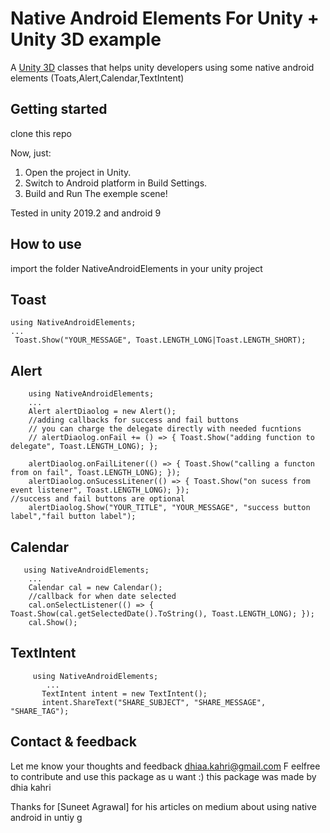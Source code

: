 ﻿
# Native Android Elements For Unity + Unity 3D example

A [Unity 3D][unity] classes that helps unity developers using some native android elements (Toats,Alert,Calendar,TextIntent)

[unity]: https://unity3d.com

## Getting started

clone this repo 

Now, just:

1. Open the project in Unity.
2. Switch to Android platform in Build Settings.
3. Build and Run The exemple scene!


Tested in unity 2019.2 and android 9

## How to use 
 import the folder NativeAndroidElements in your unity project





## Toast

    using NativeAndroidElements;
    ...
     Toast.Show("YOUR_MESSAGE", Toast.LENGTH_LONG|Toast.LENGTH_SHORT);

    


## Alert

        using NativeAndroidElements;
        ...
        Alert alertDiaolog = new Alert();  
        //adding callbacks for success and fail buttons
        // you can charge the delegate directly with needed fucntions 
        // alertDiaolog.onFail += () => { Toast.Show("adding function to delegate", Toast.LENGTH_LONG); };
        
	    alertDiaolog.onFailLitener(() => { Toast.Show("calling a functon from on fail", Toast.LENGTH_LONG); });
	    alertDiaolog.onSucessLitener(() => { Toast.Show("on sucess from event listener", Toast.LENGTH_LONG); });  
    //success and fail buttons are optional
	    alertDiaolog.Show("YOUR_TITLE", "YOUR_MESSAGE", "success button label","fail button label");




## Calendar

 

       using NativeAndroidElements;
        ...
        Calendar cal = new Calendar();  
        //callback for when date selected
    	cal.onSelectListener(() => { Toast.Show(cal.getSelectedDate().ToString(), Toast.LENGTH_LONG); });  
    	cal.Show();


## TextIntent

 

  

         using NativeAndroidElements;
            ... 
           TextIntent intent = new TextIntent();  
		   intent.ShareText("SHARE_SUBJECT", "SHARE_MESSAGE", "SHARE_TAG");


## Contact & feedback

Let me know your thoughts and feedback [dhiaa.kahri@gmail.com](dhiaa.kahri@gmail.com)
F eelfree to contribute and use this package as u want :)
this package was made by dhia kahri 

Thanks for [Suneet Agrawal] for his articles on medium about using native android in untiy
g
